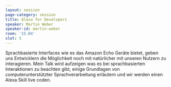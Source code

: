 ```yaml
---
layout: session
page-category: session
title: Alexa for Developers
speaker: Martin Weber
speaker-id: martin-weber
room: '15.04'
slot: 5
---
```


Sprachbasierte Interfaces wie es das Amazon Echo Geräte bietet, geben uns Entwicklern die Möglichkeit noch mit natürlicher mit unseren Nutzern zu interagieren. Mein Talk wird aufzeigen was es bei sprachbasierten Interaktionen zu beachten gibt, einige Grundlagen von computerunterstützter Sprachverarbeitung erläutern und wir werden einen Alexa Skill live coden.